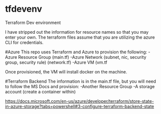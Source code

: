 # tfdevenv
Terraform Dev environment

I have stripped out the information for resource names so that you may enter your own.
The terraform files assume that you are utilizing the azure CLI for credentials.

#Azure
This repo uses Terraform and Azure to provision the following:
-Azure Resource Group (main.tf)
-Azure Network (subnet, nic, security group, security rule) (network.tf)
-Azure VM (vm.tf

Once provisioned, the VM will install docker on the machine.

#Terraform Backend
The information is in the main.tf file, but you will need to follow the MS Docs and provision:
-Another Resource Group
-A storage account (create a container within)

https://docs.microsoft.com/en-us/azure/developer/terraform/store-state-in-azure-storage?tabs=powershell#3-configure-terraform-backend-state
